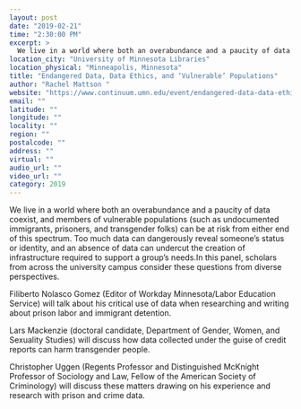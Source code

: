 ```yaml
---
layout: post
date: "2019-02-21"
time: "2:30:00 PM"
excerpt: >
  We live in a world where both an overabundance and a paucity of data coexist, and members of vulnerable populations (such as undocumented ...
location_city: "University of Minnesota Libraries"
location_physical: "Minneapolis, Minnesota"
title: "Endangered Data, Data Ethics, and ‘Vulnerable’ Populations"
author: "Rachel Mattson "
website: "https://www.continuum.umn.edu/event/endangered-data-data-ethics-and-vulnerable-populations/"
email: ""
latitude: ""
longitude: ""
locality: ""
region: ""
postalcode: ""
address: ""
virtual: ""
audio_url: ""
video_url: ""
category: 2019
---
```


We live in a world where both an overabundance and a paucity of data coexist, and members of vulnerable populations (such as undocumented immigrants, prisoners, and transgender folks) can be at risk from either end of this spectrum. Too much data can dangerously reveal someone’s status or identity, and an absence of data can undercut the creation of infrastructure required to support a group’s needs.In this panel, scholars from across the university campus consider these questions from diverse perspectives.

Filiberto Nolasco Gomez (Editor of Workday Minnesota/Labor Education Service) will talk about his critical use of data when researching and writing about prison labor and immigrant detention.

Lars Mackenzie (doctoral candidate, Department of Gender, Women, and Sexuality Studies) will discuss how data collected under the guise of credit reports can harm transgender people.

Christopher Uggen (Regents Professor and Distinguished McKnight Professor of Sociology and Law, Fellow of the American Society of Criminology) will discuss these matters drawing on his experience and research with prison and crime data.
